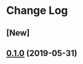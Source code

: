 # Change Log

## [New]

## [0.1.0](https://github.com/artemkaxboy/autoredial-ce/releases/tag/0.1.0) (2019-05-31)